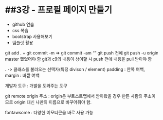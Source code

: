 ##3강 - 프로필 페이지 만들기
=======================

- github 연습
- css 복습
- bootstrap 사용해보기
- 템플릿 활용

git add . + git commit -m => git commit -am “”
git push 전에 git push -u origin master 했었어야 함
git과 c9의 내용이 상이할 시 push 전에 내용을 pull 받아야 함

. -> 클래스를 불러오는 선택자(특정 divison / element)
padding : 안쪽 여백, margin : 바깥 여백

개발자 도구 : 개발을 도와주는 도구

git remote origin 주소 : origin은 부트스트랩에서 받아왔을 경우 만든 사람의 주소이므로 origin 대신 나만의 이름으로 바꾸어줘야 함.

fontawsome : 다양한 이모티콘을 바로 사용 가능
